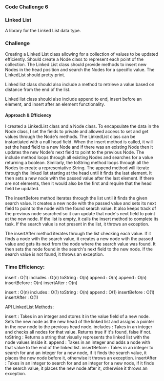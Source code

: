 ### Code Challenge 6
### Linked List
A library for the Linked List data type.

### Challenge
Creating a Linked List class allowing for a collection of values to be updated efficiently. Should create a Node class to represent each point of the collection. The Linked List class should provide methods to insert new Nodes in the head position and search the Nodes for a specific value. The LinkedList should pretty print.

Linked list class should also include a method to retrieve a value based on distance from the end of the list.

Linked list class should also include append to end, insert before an element, and insert after an element functionality.


#### Approach & Efficiency
I created a LinkedList class and a Node class. To encapsulate the data in the Node class, I set the fields to private and allowed access to set and get values through the Node's methods. The LinkedList class can be instantiated with a null head field. When the insert method is called, it will set the head field to a new Node and if there was an existing Node then it updates the new Node's next field to point to the previous Node. The include method loops through all existing Nodes and searches for a value returning a boolean. Similarly, the toString method loops through all the Nodes to create a representative String.
The append method will iterate through the linked list starting at the head until it finds the last element. It then sets a new node with the passed value after the last element. If there are not elements, then it would also be the first and require that the head field be updated.

The insertBefore method iterates through the list until it finds the given search value. It creates a new node with the passed value and sets its next field to point to the node with the found search value. It also keeps track of the previous node searched so it can update that node's next field to point at the new node. If the list is empty, it calls the insert method to complete its task. If the search value is not present in the list, it throws an exception.

The insertAfter method iterates through the list checking each value. If it finds a node with the search value, it creates a new node with the passed value and gets its next from the node where the search value was found. It then sets the node found in the search's next field to the new node. If the search value is not found, it throws an exception.

### Time Efficiency:

insert : O(1)
includes : O(n)
toString : O(n)
append : O(n)
append : O(n)
insertBefore : O(n)
insertAfter : O(n)

insert : O(n)
includes : O(1)
toString : O(n)
append : O(1)
insertBefore : O(1)
insertAfter : O(1)

API
LinkedList Methods:

insert : Takes in an integer and stores it in the value field of a new node. Sets the new node as the new head of the linked list and assigns a pointer in the new node to the previous head node.
includes : Takes in an integer and checks all nodes for that value. Returns true if it's found, false if not.
toString : Returns a string that visually represents the linked list with the node values inside it.
append : Takes in an integer and adds a node with that value to the end of the linked list.
insertBefore : Takes in an integer to search for and an integer for a new node, if it finds the search value, it places the new node before it, otherwise it throws an exception.
insertAfter : Takes in an integer to search for and an integer for a new node, if it finds the search value, it places the new node after it, otherwise it throws an exception.

